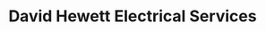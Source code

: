---
title: "David Hewett Electrical Services"
url: /cirencester/david-hewett-electrical-services/
shop: Elektronik
---